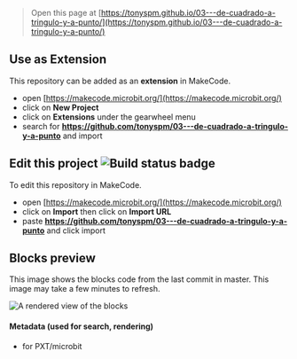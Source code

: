 
> Open this page at [https://tonyspm.github.io/03---de-cuadrado-a-tringulo-y-a-punto/](https://tonyspm.github.io/03---de-cuadrado-a-tringulo-y-a-punto/)

## Use as Extension

This repository can be added as an **extension** in MakeCode.

* open [https://makecode.microbit.org/](https://makecode.microbit.org/)
* click on **New Project**
* click on **Extensions** under the gearwheel menu
* search for **https://github.com/tonyspm/03---de-cuadrado-a-tringulo-y-a-punto** and import

## Edit this project ![Build status badge](https://github.com/tonyspm/03---de-cuadrado-a-tringulo-y-a-punto/workflows/MakeCode/badge.svg)

To edit this repository in MakeCode.

* open [https://makecode.microbit.org/](https://makecode.microbit.org/)
* click on **Import** then click on **Import URL**
* paste **https://github.com/tonyspm/03---de-cuadrado-a-tringulo-y-a-punto** and click import

## Blocks preview

This image shows the blocks code from the last commit in master.
This image may take a few minutes to refresh.

![A rendered view of the blocks](https://github.com/tonyspm/03---de-cuadrado-a-tringulo-y-a-punto/raw/master/.github/makecode/blocks.png)

#### Metadata (used for search, rendering)

* for PXT/microbit
<script src="https://makecode.com/gh-pages-embed.js"></script><script>makeCodeRender("{{ site.makecode.home_url }}", "{{ site.github.owner_name }}/{{ site.github.repository_name }}");</script>
